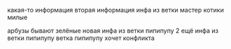 какая-то информация
вторая информация
инфа из ветки мастер
котики милые

арбузы бывают зелёные
новая инфа из ветки пипипупу 2
ещё инфа из ветки пипипупу
ветка пипипупу хочет конфликта